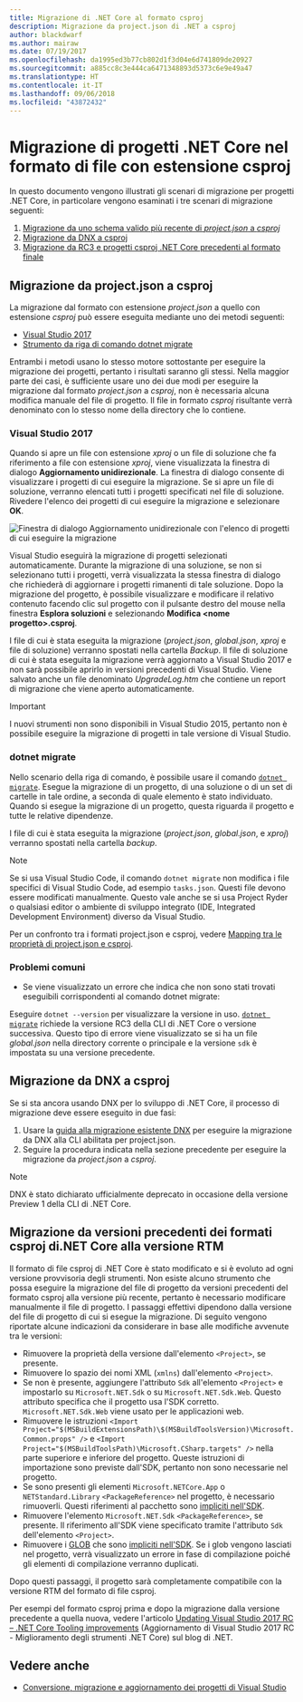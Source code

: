 ```yaml
---
title: Migrazione di .NET Core al formato csproj
description: Migrazione da project.json di .NET a csproj
author: blackdwarf
ms.author: mairaw
ms.date: 07/19/2017
ms.openlocfilehash: da1995ed3b77cb802d1f3d04e6d741809de20927
ms.sourcegitcommit: a885cc8c3e444ca6471348893d5373c6e9e49a47
ms.translationtype: HT
ms.contentlocale: it-IT
ms.lasthandoff: 09/06/2018
ms.locfileid: "43872432"
---
```

# <a name="migrating-net-core-projects-to-the-csproj-format"></a>Migrazione di progetti .NET Core nel formato di file con estensione csproj

In questo documento vengono illustrati gli scenari di migrazione per progetti .NET Core, in particolare vengono esaminati i tre scenari di migrazione seguenti:

1. [Migrazione da uno schema valido più recente di *project.json* a *csproj*](#migration-from-projectjson-to-csproj)
2. [Migrazione da DNX a csproj](#migration-from-dnx-to-csproj)
3. [Migrazione da RC3 e progetti csproj .NET Core precedenti al formato finale](#migration-from-earlier-net-core-csproj-formats-to-rtm-csproj)

## <a name="migration-from-projectjson-to-csproj"></a>Migrazione da project.json a csproj

La migrazione dal formato con estensione *project.json* a quello con estensione *csproj* può essere eseguita mediante uno dei metodi seguenti:

- [Visual Studio 2017](#visual-studio-2017)
- [Strumento da riga di comando dotnet migrate](#dotnet-migrate)

Entrambi i metodi usano lo stesso motore sottostante per eseguire la migrazione dei progetti, pertanto i risultati saranno gli stessi. Nella maggior parte dei casi, è sufficiente usare uno dei due modi per eseguire la migrazione dal formato *project.json* a *csproj*, non è necessaria alcuna modifica manuale del file di progetto. Il file in formato *csproj* risultante verrà denominato con lo stesso nome della directory che lo contiene.

### <a name="visual-studio-2017"></a>Visual Studio 2017

Quando si apre un file con estensione *xproj* o un file di soluzione che fa riferimento a file con estensione *xproj*, viene visualizzata la finestra di dialogo **Aggiornamento unidirezionale**. La finestra di dialogo consente di visualizzare i progetti di cui eseguire la migrazione.
Se si apre un file di soluzione, verranno elencati tutti i progetti specificati nel file di soluzione. Rivedere l'elenco dei progetti di cui eseguire la migrazione e selezionare **OK**.

![Finestra di dialogo Aggiornamento unidirezionale con l'elenco di progetti di cui eseguire la migrazione](media/one-way-upgrade.jpg)

Visual Studio eseguirà la migrazione di progetti selezionati automaticamente. Durante la migrazione di una soluzione, se non si selezionano tutti i progetti, verrà visualizzata la stessa finestra di dialogo che richiederà di aggiornare i progetti rimanenti di tale soluzione. Dopo la migrazione del progetto, è possibile visualizzare e modificare il relativo contenuto facendo clic sul progetto con il pulsante destro del mouse nella finestra **Esplora soluzioni** e selezionando **Modifica \<nome progetto>.csproj**.

I file di cui è stata eseguita la migrazione (*project.json*, *global.json*, *xproj* e file di soluzione) verranno spostati nella cartella *Backup*. Il file di soluzione di cui è stata eseguita la migrazione verrà aggiornato a Visual Studio 2017 e non sarà possibile aprirlo in versioni precedenti di Visual Studio.
Viene salvato anche un file denominato *UpgradeLog.htm* che contiene un report di migrazione che viene aperto automaticamente.

> [!IMPORTANT]
> I nuovi strumenti non sono disponibili in Visual Studio 2015, pertanto non è possibile eseguire la migrazione di progetti in tale versione di Visual Studio.

### <a name="dotnet-migrate"></a>dotnet migrate

Nello scenario della riga di comando, è possibile usare il comando [`dotnet migrate`](../tools/dotnet-migrate.md). Esegue la migrazione di un progetto, di una soluzione o di un set di cartelle in tale ordine, a seconda di quale elemento è stato individuato.
Quando si esegue la migrazione di un progetto, questa riguarda il progetto e tutte le relative dipendenze.

I file di cui è stata eseguita la migrazione (*project.json*, *global.json*, e *xproj*) verranno spostati nella cartella *backup*.

> [!NOTE]
> Se si usa Visual Studio Code, il comando `dotnet migrate` non modifica i file specifici di Visual Studio Code, ad esempio `tasks.json`. Questi file devono essere modificati manualmente.
> Questo vale anche se si usa Project Ryder o qualsiasi editor o ambiente di sviluppo integrato (IDE, Integrated Development Environment) diverso da Visual Studio.

Per un confronto tra i formati project.json e csproj, vedere [Mapping tra le proprietà di project.json e csproj](../tools/project-json-to-csproj.md).

### <a name="common-issues"></a>Problemi comuni

- Se viene visualizzato un errore che indica che non sono stati trovati eseguibili corrispondenti al comando dotnet migrate:

Eseguire `dotnet --version` per visualizzare la versione in uso. [`dotnet migrate`](../tools/dotnet-migrate.md) richiede la versione RC3 della CLI di .NET Core o versione successiva.
Questo tipo di errore viene visualizzato se si ha un file *global.json* nella directory corrente o principale e la versione `sdk` è impostata su una versione precedente.

## <a name="migration-from-dnx-to-csproj"></a>Migrazione da DNX a csproj

Se si sta ancora usando DNX per lo sviluppo di .NET Core, il processo di migrazione deve essere eseguito in due fasi:

1. Usare la [guida alla migrazione esistente DNX](from-dnx.md) per eseguire la migrazione da DNX alla CLI abilitata per project.json.
2. Seguire la procedura indicata nella sezione precedente per eseguire la migrazione da *project.json* a *csproj*.  

> [!NOTE]
> DNX è stato dichiarato ufficialmente deprecato in occasione della versione Preview 1 della CLI di .NET Core.

## <a name="migration-from-earlier-net-core-csproj-formats-to-rtm-csproj"></a>Migrazione da versioni precedenti dei formati csproj di.NET Core alla versione RTM

Il formato di file csproj di .NET Core è stato modificato e si è evoluto ad ogni versione provvisoria degli strumenti. Non esiste alcuno strumento che possa eseguire la migrazione del file di progetto da versioni precedenti del formato csproj alla versione più recente, pertanto è necessario modificare manualmente il file di progetto. I passaggi effettivi dipendono dalla versione del file di progetto di cui si esegue la migrazione. Di seguito vengono riportate alcune indicazioni da considerare in base alle modifiche avvenute tra le versioni:

* Rimuovere la proprietà della versione dall'elemento `<Project>`, se presente.
* Rimuovere lo spazio dei nomi XML (`xmlns`) dall'elemento `<Project>`.
* Se non è presente, aggiungere l'attributo `Sdk` all'elemento `<Project>` e impostarlo su `Microsoft.NET.Sdk` o su `Microsoft.NET.Sdk.Web`. Questo attributo specifica che il progetto usa l'SDK corretto. `Microsoft.NET.Sdk.Web` viene usato per le applicazioni web.
* Rimuovere le istruzioni `<Import Project="$(MSBuildExtensionsPath)\$(MSBuildToolsVersion)\Microsoft.Common.props" />` e `<Import Project="$(MSBuildToolsPath)\Microsoft.CSharp.targets" />` nella parte superiore e inferiore del progetto. Queste istruzioni di importazione sono previste dall'SDK, pertanto non sono necessarie nel progetto.
* Se sono presenti gli elementi `Microsoft.NETCore.App` o `NETStandard.Library` `<PackageReference>` nel progetto, è necessario rimuoverli. Questi riferimenti al pacchetto sono [impliciti nell'SDK](https://aka.ms/sdkimplicitrefs).
* Rimuovere l'elemento `Microsoft.NET.Sdk` `<PackageReference>`, se presente. Il riferimento all'SDK viene specificato tramite l'attributo `Sdk` dell'elemento `<Project>`.
* Rimuovere i [GLOB](https://en.wikipedia.org/wiki/Glob_(programming)) che sono [impliciti nell'SDK](../tools/csproj.md#default-compilation-includes-in-net-core-projects). Se i glob vengono lasciati nel progetto, verrà visualizzato un errore in fase di compilazione poiché gli elementi di compilazione verranno duplicati.

Dopo questi passaggi, il progetto sarà completamente compatibile con la versione RTM del formato di file csproj.

Per esempi del formato csproj prima e dopo la migrazione dalla versione precedente a quella nuova, vedere l'articolo [Updating Visual Studio 2017 RC – .NET Core Tooling improvements](https://blogs.msdn.microsoft.com/dotnet/2016/12/12/updating-visual-studio-2017-rc-net-core-tooling-improvements/) (Aggiornamento di Visual Studio 2017 RC - Miglioramento degli strumenti .NET Core) sul blog di .NET.

## <a name="see-also"></a>Vedere anche

- [Conversione, migrazione e aggiornamento dei progetti di Visual Studio](/visualstudio/porting/port-migrate-and-upgrade-visual-studio-projects)
